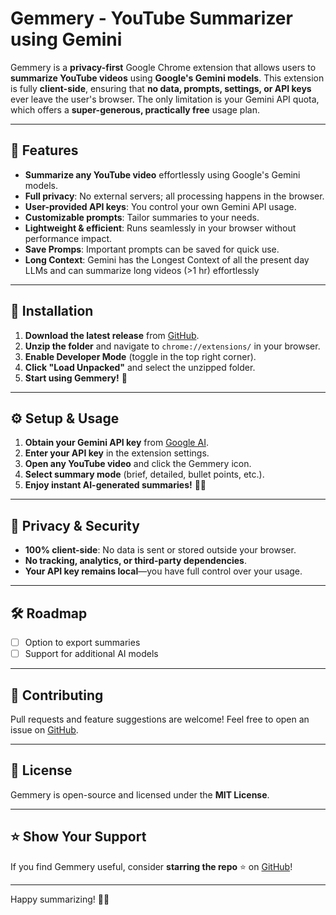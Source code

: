 # Gemmery - YouTube Summarizer using Gemini

Gemmery is a **privacy-first** Google Chrome extension that allows users to **summarize YouTube videos** using **Google's Gemini models**. This extension is fully **client-side**, ensuring that **no data, prompts, settings, or API keys** ever leave the user's browser. The only limitation is your Gemini API quota, which offers a **super-generous, practically free** usage plan.

---

## 🚀 Features
- **Summarize any YouTube video** effortlessly using Google's Gemini models.
- **Full privacy**: No external servers; all processing happens in the browser.
- **User-provided API keys**: You control your own Gemini API usage.
- **Customizable prompts**: Tailor summaries to your needs.
- **Lightweight & efficient**: Runs seamlessly in your browser without performance impact.
- **Save Promps**: Important prompts can be saved for quick use.
- **Long Context**: Gemini has the Longest Context of all the present day LLMs and can summarize long videos (>1 hr) effortlessly

---

## 📌 Installation
1. **Download the latest release** from [GitHub](https://github.com/yourusername/gemmery).
2. **Unzip the folder** and navigate to `chrome://extensions/` in your browser.
3. **Enable Developer Mode** (toggle in the top right corner).
4. **Click "Load Unpacked"** and select the unzipped folder.
5. **Start using Gemmery!** 🎉

---

## ⚙️ Setup & Usage
1. **Obtain your Gemini API key** from [Google AI](https://ai.google.dev/).
2. **Enter your API key** in the extension settings.
3. **Open any YouTube video** and click the Gemmery icon.
4. **Select summary mode** (brief, detailed, bullet points, etc.).
5. **Enjoy instant AI-generated summaries!** 🧠✨

---

## 🔐 Privacy & Security
- **100% client-side**: No data is sent or stored outside your browser.
- **No tracking, analytics, or third-party dependencies**.
- **Your API key remains local**—you have full control over your usage.

---

## 🛠️ Roadmap
- [ ] Option to export summaries
- [ ] Support for additional AI models

---

## 🤝 Contributing
Pull requests and feature suggestions are welcome! Feel free to open an issue on [GitHub](https://github.com/yourusername/gemmery/issues).

---

## 📜 License
Gemmery is open-source and licensed under the **MIT License**.

---

## ⭐ Show Your Support
If you find Gemmery useful, consider **starring the repo** ⭐ on [GitHub](https://github.com/yourusername/gemmery)!

---

Happy summarizing! 🚀🎥

